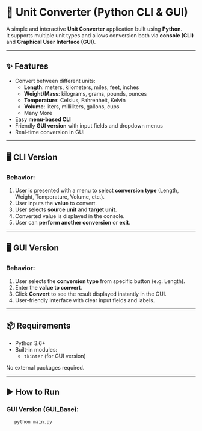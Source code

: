 # 🧮 Unit Converter (Python CLI & GUI)

A simple and interactive **Unit Converter** application built using **Python**.  
It supports multiple unit types and allows conversion both via **console (CLI)** and **Graphical User Interface (GUI)**.

---

## ✨ Features
- Convert between different units:
  - **Length**: meters, kilometers, miles, feet, inches
  - **Weight/Mass**: kilograms, grams, pounds, ounces
  - **Temperature**: Celsius, Fahrenheit, Kelvin
  - **Volume**: liters, milliliters, gallons, cups
  - Many More 
- Easy **menu-based CLI**
- Friendly **GUI version** with input fields and dropdown menus
- Real-time conversion in GUI

---

## 🖥️ CLI Version
### Behavior:
1. User is presented with a menu to select **conversion type** (Length, Weight, Temperature, Volume, etc.).
2. User inputs the **value** to convert.
3. User selects **source unit** and **target unit**.
4. Converted value is displayed in the console.
5. User can **perform another conversion** or **exit**.

---

## 🖥️ GUI Version
### Behavior:
1. User selects the **conversion type** from specific button (e.g. Length).
2. Enter the **value to convert**.
3. Click **Convert** to see the result displayed instantly in the GUI.
4. User-friendly interface with clear input fields and labels.

---

## 📦 Requirements
- Python 3.6+
- Built-in modules:
  - `tkinter` (for GUI version)

No external packages required.

---

## ▶️ How to Run
### GUI Version (GUI_Base):
```bash
   python main.py
